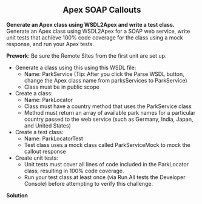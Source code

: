 <h2 align=center>Apex SOAP Callouts</h2>

**Generate an Apex class using WSDL2Apex and write a test class.**
Generate an Apex class using WSDL2Apex for a SOAP web service, write unit tests that achieve 100% code coverage for the class using a mock response, and run your Apex tests.

**Prework**: Be sure the Remote Sites from the first unit are set up.
* Generate a class using this using this WSDL file:
  * Name: ParkService (Tip: After you click the Parse WSDL button, change the Apex class name from parksServices to ParkService)
  * Class must be in public scope
* Create a class:
  * Name: ParkLocator
  * Class must have a country method that uses the ParkService class
  * Method must return an array of available park names for a particular country passed to the web service (such as Germany, India, Japan, and United States)
* Create a test class:
  * Name: ParkLocatorTest
  * Test class uses a mock class called ParkServiceMock to mock the callout response
* Create unit tests:
  * Unit tests must cover all lines of code included in the ParkLocator class, resulting in 100% code coverage.
  * Run your test class at least once (via Run All tests the Developer Console) before attempting to verify this challenge.
 
**Solution**

